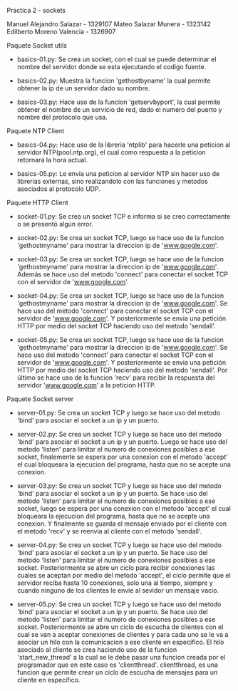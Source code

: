 Practica 2 - sockets

Manuel Alejandro Salazar - 1329107
Mateo Salazar Munera - 1323142
Edilberto Moreno Valencia - 1326907


Paquete Socket utils

- basics-01.py: Se crea un socket, con el cual se puede determinar el nombre del servidor donde se esta ejecutando el codigo fuente.

- basics-02.py: Muestra la funcion 'gethostbyname' la cual permite obtener la ip de un servidor dado su nombre.

- basics-03.py: Hace uso de la funcion 'getservbyport', la cual permite obtener el nombre de un servicio de red, dado el numero del puerto y nombre del protocolo que usa.


Paquete NTP Client

- basics-04.py: Hace uso de la libreria 'ntplib' para hacerle una peticion al servidor NTP(pool.ntp.org), el cual como respuesta a la peticion retornará la hora actual.

- basics-05.py: Le envia una peticion al servidor NTP sin hacer uso de librerias externas, sino realizandolo con las funciones y metodos asociados al protocolo UDP.

Paquete HTTP Client

- socket-01.py: Se crea un socket TCP e informa si se creo correctamente o se presentó algún error.

- socket-02.py: Se crea un socket TCP, luego se hace uso de la funcion 'gethostmyname' para mostrar la direccion ip de 'www.google.com'.

- socket-03.py: Se crea un socket TCP, luego se hace uso de la funcion 'gethostmyname' para mostrar la direccion ip de 'www.google.com'. Además se hace uso del metodo 'connect' para conectar el socket TCP con el servidor de 'www.google.com'.

- socket-04.py: Se crea un socket TCP, luego se hace uso de la funcion 'gethostmyname' para mostrar la direccion ip de 'www.google.com'. Se hace uso del metodo 'connect' para conectar el socket TCP con el servidor de 'www.google.com'. Y posteriormente se envia una petición HTTP por medio del socket TCP haciendo uso del metodo 'sendall'.

- socket-05.py: Se crea un socket TCP, luego se hace uso de la funcion 'gethostmyname' para mostrar la direccion ip de 'www.google.com'. Se hace uso del metodo 'connect' para conectar el socket TCP con el servidor de 'www.google.com'. Y posteriormente se envia una petición HTTP por medio del socket TCP haciendo uso del metodo 'sendall'. Por último se hace uso de la funcion 'recv' para recibir la respuesta del servidor 'www.google.com' a la peticion HTTP.

Paquete Socket server

- server-01.py: Se crea un socket TCP y luego se hace uso del metodo 'bind' para asociar el socket a un ip y un puerto.

- server-02.py: Se crea un socket TCP y luego se hace uso del metodo 'bind' para asociar el socket a un ip y un puerto. Luego se hace uso del metodo 'listen' para limitar el numero de conexiones posibles a ese socket, finalemente se espera por una conexion con el metodo 'accept' el cual bloqueara la ejecucion del programa, hasta que no se acepte una conexion.

- server-03.py: Se crea un socket TCP y luego se hace uso del metodo 'bind' para asociar el socket a un ip y un puerto. Se hace uso del metodo 'listen' para limitar el numero de conexiones posibles a ese socket, luego se espera por una conexion con el metodo 'accept' el cual bloqueara la ejecucion del programa, hasta que no se acepte una conexion. Y finalmente se guarda el mensaje enviado por el cliente con el metodo 'recv' y se reenvia al cliente con el metodo 'sendall'.

- server-04.py: Se crea un socket TCP y luego se hace uso del metodo 'bind' para asociar el socket a un ip y un puerto. Se hace uso del metodo 'listen' para limitar el numero de conexiones posibles a ese socket. Posteriormente se abre un ciclo para recibir conexiones las cuales se aceptan por medio del metodo 'accept', el ciclo permite que el servidor reciba hasta 10 conexiones, solo una al tiempo, siempre y cuando ninguno de los clientes le envie al sevidor un mensaje vacio.

- server-05.py: Se crea un socket TCP y luego se hace uso del metodo 'bind' para asociar el socket a un ip y un puerto. Se hace uso del metodo 'listen' para limitar el numero de conexiones posibles a ese socket. Posteriormente se abre un ciclo de escucha de clientes con el cual se van a aceptar conexiones de clientes y para cada uno se le va a asociar un hilo con la comunicacion a ese cliente en especifico. El hilo asociado al cliente se crea haciendo uso de la funcion 'start_new_thread' a la cual se le debe pasar una funcion creada por el programador que en este caso es 'clientthread'. clientthread, es una funcion que permite crear un ciclo de escucha de mensajes para un cliente en especifico.
 
